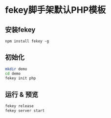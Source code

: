 # fekey脚手架默认PHP模板

## 安装fekey

`npm install fekey -g`

## 初始化

```bash
mkdir demo
cd demo
fekey init php
```

## 运行 & 预览

```bash
fekey release
fekey server start
```



